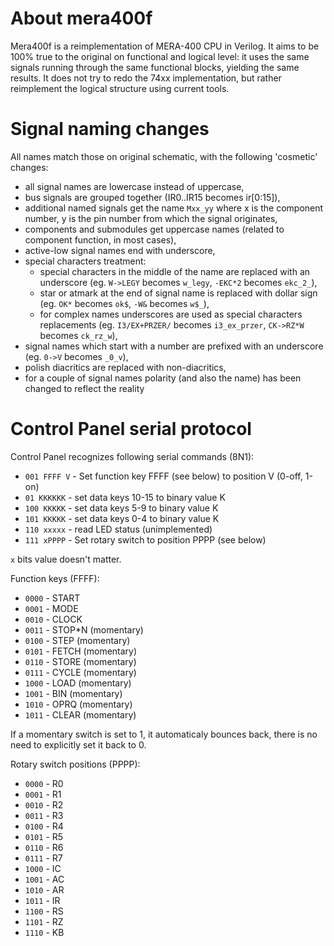 
About mera400f
============================================

Mera400f is a reimplementation of MERA-400 CPU in Verilog.
It aims to be 100% true to the original on functional and logical level:
it uses the same signals running through the same functional blocks,
yielding the same results. It does not try to redo the 74xx
implementation, but rather reimplement the logical structure
using current tools.


Signal naming changes
============================================

All names match those on original schematic, with the following 'cosmetic' changes:

* all signal names are lowercase instead of uppercase,
* bus signals are grouped together (IR0..IR15 becomes ir[0:15]),
* additional named signals get the name `Mxx_yy` where x is the component number, y is the pin number from which the signal originates,
* components and submodules get uppercase names (related to component function, in most cases),
* active-low signal names end with underscore,
* special characters treatment:
  * special characters in the middle of the name are replaced with an underscore (eg. `W->LEGY` becomes `w_legy`, `-EKC*2` becomes `ekc_2_`),
  * star or atmark at the end of signal name is replaced with dollar sign (eg. `OK*` becomes `ok$`, `-W&` becomes `w$_`),
  * for complex names underscores are used as special characters replacements (eg. `I3/EX+PRZER/` becomes `i3_ex_przer`, `CK->RZ*W` becomes `ck_rz_w`),
* signal names which start with a number are prefixed with an underscore (eg. `0->V` becomes `_0_v`),
* polish diacritics are replaced with non-diacritics,
* for a couple of signal names polarity (and also the name) has been changed to reflect the reality

Control Panel serial protocol
============================================

Control Panel recognizes following serial commands (8N1):

* `001 FFFF V` - Set function key FFFF (see below) to position V (0-off, 1-on)
* `01 KKKKKK` - set data keys 10-15 to binary value K
* `100 KKKKK` - set data keys 5-9 to binary value K
* `101 KKKKK` - set data keys 0-4 to binary value K
* `110 xxxxx` - read LED status (unimplemented)
* `111 xPPPP` - Set rotary switch to position PPPP (see below)

`x` bits value doesn't matter.

Function keys (FFFF):

* `0000` - START
* `0001` - MODE
* `0010` - CLOCK
* `0011` - STOP*N (momentary)
* `0100` - STEP (momentary)
* `0101` - FETCH (momentary)
* `0110` - STORE (momentary)
* `0111` - CYCLE (momentary)
* `1000` - LOAD (momentary)
* `1001` - BIN (momentary)
* `1010` - OPRQ (momentary)
* `1011` - CLEAR (momentary)

If a momentary switch is set to 1, it automaticaly bounces back, there is no need to explicitly set it back to 0.

Rotary switch positions (PPPP):

* `0000` - R0
* `0001` - R1
* `0010` - R2
* `0011` - R3
* `0100` - R4
* `0101` - R5
* `0110` - R6
* `0111` - R7
* `1000` - IC
* `1001` - AC
* `1010` - AR
* `1011` - IR
* `1100` - RS
* `1101` - RZ
* `1110` - KB
